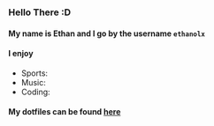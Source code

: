<link rel="stylesheet" href="https://cdn.jsdelivr.net/gh/devicons/devicon@v2.15.1/devicon.min.css">

### Hello There :D

#### My name is Ethan and I go by the username `ethanolx`

#### I enjoy
- Sports:   
- Music:    
- Coding: <i class="devicon-python-plain colored"></i>

#### My dotfiles can be found [here](https://github.com/ethanolx/.files)
